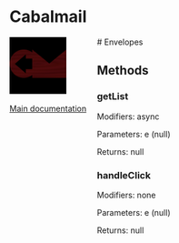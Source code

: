 # Cabalmail
<div style="width: 10em; float:left; height: 100%; padding-right: 1em;"><img src="/docs/logo.png" width="100" />
<p><a href="/README.md">Main documentation</a></p>
</div><div style="padding-left: 11em;">
# Envelopes


## Methods
### getList
Modifiers: async

Parameters: e (null)

Returns: null

### handleClick
Modifiers: none

Parameters: e (null)

Returns: null

</div>
